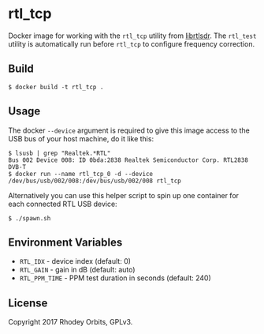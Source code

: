 # rtl_tcp
Docker image for working with the `rtl_tcp` utility from [librtlsdr](https://github.com/radiowitness/librtlsdr).
The `rtl_test` utility is automatically run before `rtl_tcp` to configure frequency correction.

## Build
```
$ docker build -t rtl_tcp .
```

## Usage
The docker `--device` argument is required to give this image access to the USB bus of your host
machine, do it like this:
```
$ lsusb | grep "Realtek.*RTL"
Bus 002 Device 008: ID 0bda:2838 Realtek Semiconductor Corp. RTL2838 DVB-T
$ docker run --name rtl_tcp_0 -d --device /dev/bus/usb/002/008:/dev/bus/usb/002/008 rtl_tcp
```

Alternatively you can use this helper script to spin up one container for each connected RTL USB
device:
```
$ ./spawn.sh
```

## Environment Variables
  + `RTL_IDX` - device index (default: 0)
  + `RTL_GAIN` - gain in dB (default: auto)
  + `RTL_PPM_TIME` - PPM test duration in seconds (default: 240)

## License
Copyright 2017 Rhodey Orbits, GPLv3.
